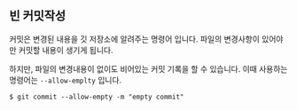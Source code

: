 

## 빈 커밋작성
커밋은 변경된 내용을 깃 저장소에 알려주는 명령어 입니다. 파일의 변경사항이 있어야만 커밋할 내용이 생기게 됩니다.

하지만, 파일의 변경내용이 없이도 비어있는 커밋 기록을 할 수 있습니다. 이때 사용하는 명령어는 `--allow-emplty` 입니다.

```
$ git commit --allow-empty -m "empty commit"
```

